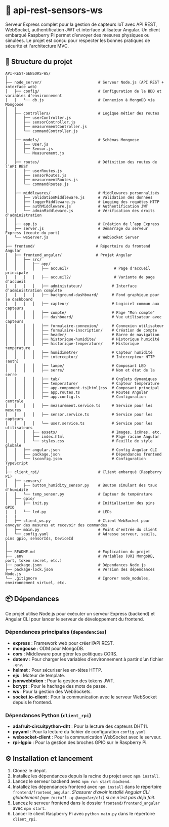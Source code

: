 # 🌱 api-rest-sensors-ws
Serveur Express complet pour la gestion de capteurs IoT avec API REST, WebSocket, authentification JWT et interface utilisateur Angular. Un client embarqué Raspberry Pi permet d’envoyer des mesures physiques ou simulées. Le projet est conçu pour respecter les bonnes pratiques de sécurité et l'architecture MVC.

## 📁 Structure du projet

```
API-REST-SENSORS-WS/
│
├── node_server/                         # Serveur Node.js (API REST + interface web)
│   ├── config/                          # Configuration de la BDD et variables d'environnement
│   │   └── db.js                        # Connexion à MongoDB via Mongoose
│   │
│   ├── controllers/                     # Logique métier des routes 
│   │   ├── userController.js            
│   │   ├── sensorController.js          
│   │   ├── measurementController.js     
│   │   └── commandController.js         
│   │
│   ├── models/                          # Schémas Mongoose
│   │   ├── User.js
│   │   ├── Sensor.js
│   │   └── Measurement.js
│   │
│   ├── routes/                          # Définition des routes de l’API REST
│   │   ├── userRoutes.js
│   │   ├── sensorRoutes.js
│   │   ├── measurementRoutes.js
│   │   └── commandRoutes.js
│   │
│   ├── middlewares/                     # Middlewares personnalisés
│   │   ├── validationMiddleware.js      # Validation des données
│   │   ├── loggerMiddleware.js          # Logging des requêtes HTTP
│   │   ├── authMiddleware.js            # Authentification JWT
│   │   └── adminMiddleware.js           # Vérification des droits d'administration
│   │
│   ├── app.js                           # Création de l’app Express
│   ├── server.js                        # Démarrage du serveur Express (écoute du port)
│   └── wsServer.js                      # WebSocket Server
│
├── frontend/                           # Répertoire du frontend Angular
│   ├── frontend_angular/               # Projet Angular
│   │   ├── src/
│   │   │   ├── app/
│   │   │   │   ├── accueil/                    # Page d'accueil principale
│   │   │   │   ├── accueil2/                   # Variante de page d’accueil
│   │   │   │   ├── administateur/             # Interface d’administration complète
│   │   │   │   ├── background-dashboard/      # Fond graphique pour le dashboard
│   │   │   │   ├── capteur/                   # Logiciel commun aux capteurs
│   │   │   │   ├── compte/                    # Page "Mon compte"
│   │   │   │   ├── dashboard/                 # Vue utilisateur avec capteurs
│   │   │   │   ├── formulaire-connexion/      # Connexion utilisateur
│   │   │   │   ├── formulaire-inscription/    # Création de compte
│   │   │   │   ├── header/                    # Barre de navigation
│   │   │   │   ├── historique-humidite/       # Historique humidité
│   │   │   │   ├── historique-temperature/    # Historique température
│   │   │   │   ├── humidimetre/               # Capteur humidité
│   │   │   │   ├── interceptor/               # Intercepteur HTTP (auth)
│   │   │   │   ├── lampe/                     # Composant LED
│   │   │   │   ├── serre/                     # Nom et état de la serre
│   │   │   │   ├── tab/                       # Onglets dynamiques
│   │   │   │   ├── temperature/               # Capteur température
│   │   │   │   ├── app.component.ts|html|css  # Composant principal
│   │   │   │   ├── app.routes.ts              # Routes Angular
│   │   │   │   ├── app.config.ts              # Configuration centrale
│   │   │   │   ├── measurement.service.ts     # Service pour les mesures
│   │   │   │   ├── sensor.service.ts          # Service pour les capteurs
│   │   │   │   └── user.service.ts            # Service pour les utilisateurs
│   │   │   ├── assets/                        # Images, icônes, etc.
│   │   │   ├── index.html                     # Page racine Angular
│   │   │   └── styles.css                     # Feuille de style globale
│   │   ├── angular.json                       # Config Angular CLI
│   │   ├── package.json                       # Dépendances frontend
│   │   └── tsconfig.json                      # Configuration TypeScript
|
├── client_rpi/                          # Client embarqué (Raspberry Pi)
│   ├── sensors/
│   │   ├── button_humidity_sensor.py    # Bouton simulant des taux d'humidité
│   │   └── temp_sensor.py               # Capteur de température
│   ├── gpio/
│   │   ├── init.py                      # Initialisation des pins GPIO
│   │   └── led.py                       # LEDs 
|   |
│   ├── client_ws.py                     # Client WebSocket pour envoyer des mesures et recevoir des commandes
│   ├── main.py                          # Point d'entrée du client
│   └── config.yaml                      # Adresse serveur, seuils, pins gpio, sensorIds, DeviceId
│
│
├── README.md                            # Explication du projet
├── .env                                 # Variables (URI MongoDB, port, token secret, etc.)
├── package.json                         # Dépendances Node.js
├── package-lock.json                    # Version des dépendances Node.js
└── .gitignore                           # Ignorer node_modules, environnement virtuel, etc.
```

## 📦 Dépendances

Ce projet utilise Node.js pour exécuter un serveur Express (backend) et Angular CLI pour lancer le serveur de développement du frontend.

### Dépendances principales (`dependencies`)
- **express** : Framework web pour créer l’API REST.
- **mongoose** : ODM pour MongoDB.
- **cors** : Middleware pour gérer les politiques CORS.
- **dotenv** : Pour charger les variables d’environnement à partir d’un fichier `.env`.
- **helmet** : Pour sécuriser les en-têtes HTTP.
- **ejs** : Moteur de template.
- **jsonwebtoken** : Pour la gestion des tokens JWT.
- **bcrypt** : Pour le hachage des mots de passe.
- **ws** : Pour la gestion des WebSockets.
- **socket.io-client** : Pour la communication avec le serveur WebSocket depuis le frontend.

### Dépendances Python (`client_rpi`)
- **adafruit-circuitpython-dht** : Pour la lecture des capteurs DHT11.
- **pyyaml** : Pour la lecture du fichier de configuration `config.yaml`.
- **websocket-client** : Pour la communication WebSocket avec le serveur.
- **rpi-lgpio** : Pour la gestion des broches GPIO sur le Raspberry Pi.

## ⚙️ Installation et lancement

1. Clonez le dépôt.
2. Installez les dépendances depuis la racine du projet avec `npm install`.
3. Lancez le serveur backend avec `npm run start:backend`.
4. Installez les dépendances frontend avec `npm install` dans le répertoire `frontend/frontend_angular`.
*S'assurer d'avoir installé Angular CLI globalement (`npm install -g @angular/cli`) si ce n'est pas déjà fait.*
5. Lancez le serveur frontend dans le dossier `frontend/frontend_angular` avec `npm start`.
6. Lancer le client Raspberry Pi avec `python main.py` dans le répertoire `client_rpi`.
